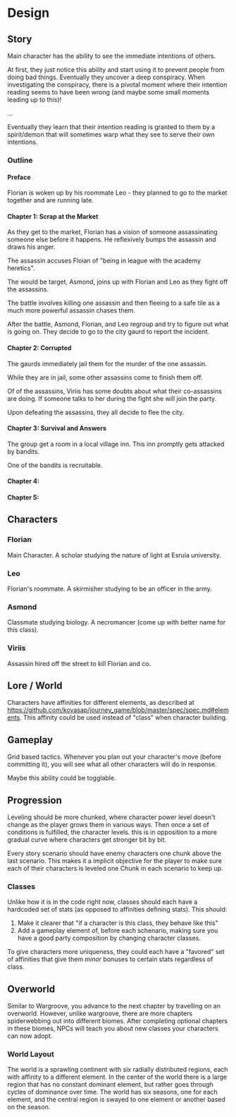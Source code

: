 # Design

## Story

Main character has the ability to see the immediate intentions of others.

At first, they just notice this ability and start using it to prevent people
from doing bad things.
Eventually they uncover a deep conspiracy.
When investigating the conspiracy, there is a pivotal moment where their
intention reading seems to have been wrong (and maybe some small moments leading
up to this)!

...

Eventually they learn that their intention reading is granted to them by a
spirit/demon that will sometimes warp what they see to serve their own
intentions.

### Outline

#### Preface

Florian is woken up by his roommate Leo - they planned to go to the market
together and are running late.

#### Chapter 1: Scrap at the Market

As they get to the market, Florian has a vision of someone assassinating someone
else before it happens.  He reflexively bumps the assassin and draws his anger.

The assassin accuses Floian of "being in league with the academy heretics".

The would be target, Asmond, joins up with Florian and Leo as they fight off the
assassins.

The battle involves killing one assassin and then fleeing to a safe tile as a
much more powerful assassin chases them.

After the battle, Asmond, Florian, and Leo regroup and try to figure out what is
going on.  They decide to go to the city gaurd to report the incident.

#### Chapter 2: Corrupted

The gaurds immediately jail them for the murder of the one assassin.

While they are in jail, some other assassins come to finish them off.

Of of the assassins, Viriis has some doubts about what their co-assassins are
doing.
If someone talks to her during the fight she will join the party.

Upon defeating the assassins, they all decide to flee the city.

#### Chapter 3: Survival and Answers

The group get a room in a local village inn.
This inn promptly gets attacked by bandits.

One of the bandits is recruitable.

#### Chapter 4:

#### Chapter 5:


## Characters

### Florian

Main Character.  A scholar studying the nature of light at Esruia university.


### Leo

Florian's roommate.  A skirmisher studying to be an officer in the army.


### Asmond

Classmate studying biology.  A necromancer (come up with better name for this class).


### Viriis

Assassin hired off the street to kill Florian and co.


## Lore / World

Characters have affinities for different elements, as described at
https://github.com/kovasap/journey_game/blob/master/spec/spec.md#elements.  This
affinity could be used instead of "class" when character building.


## Gameplay

Grid based tactics.
Whenever you plan out your character's move (before committing it), you will see
what all other characters will do in response.

Maybe this ability could be togglable.

## Progression

Leveling should be more chunked, where character power level doesn't change as the player grows them in various ways.  Then once a set of conditions is fulfilled, the character levels.  this is in opposition to a more gradual curve where characters get stronger bit by bit.  

Every story scenario should have enemy characters one chunk above the last scenario.  This makes it a implicit objective for the player to make sure each of their characters is leveled one Chunk in each scenario to keep up.

### Classes

Unlike how it is in the code right now, classes should each have a hardcoded set of stats (as opposed to affinities defining stats).  This should:

1. Make it clearer that "if a character is this class, they behave like this"
1. Add a gameplay element of, before each schenario, making sure you have a good
   party composition by changing character classes.

To give characters more uniqueness, they could each have a "favored" set of affinities that give them _minor_ bonuses to certain stats regardless of class.

## Overworld

Similar to Wargroove, you advance to the next chapter by travelling on an
overworld.
However, unlike wargroove, there are more chapters spiderwebbing out into
different biomes.
After completing optional chapters in these biomes, NPCs will teach you about
new classes your characters can now adopt.

### World Layout

The world is a sprawling continent with six radially distributed regions, each
with affinity to a different element.
In the center of the world there is a large region that has no constant dominant
element, but rather goes through cycles of dominance over time.
The world has six seasons, one for each element, and the central region is
swayed to one element or another based on the season.
